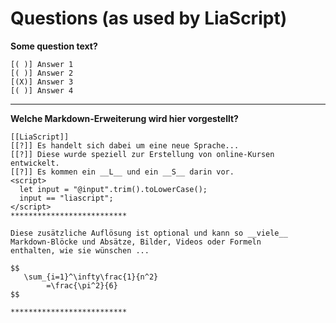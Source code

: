 # Questions (as used by LiaScript)

**Some question text?**

    [( )] Answer 1
    [( )] Answer 2
    [(X)] Answer 3
    [( )] Answer 4



---

**Welche Markdown-Erweiterung wird hier vorgestellt?**

    [[LiaScript]]
    [[?]] Es handelt sich dabei um eine neue Sprache...
    [[?]] Diese wurde speziell zur Erstellung von online-Kursen entwickelt.
    [[?]] Es kommen ein __L__ und ein __S__ darin vor.
    <script>
      let input = "@input".trim().toLowerCase();
      input == "liascript";
    </script>
    **************************

    Diese zusätzliche Auflösung ist optional und kann so __viele__
    Markdown-Blöcke und Absätze, Bilder, Videos oder Formeln
    enthalten, wie sie wünschen ...

    $$
       \sum_{i=1}^\infty\frac{1}{n^2}
            =\frac{\pi^2}{6}
    $$

    **************************

